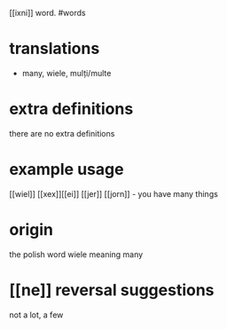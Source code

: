 [[ixni]] word.
#words
# translations
- many, wiele, mulți/multe
# extra definitions
there are no extra definitions
# example usage
[[wiel]] [[xex]][[ei]] [[jer]] [[jorn]] - you have many things 
# origin
the polish word wiele meaning many
# [[ne]] reversal suggestions 
not a lot, a few